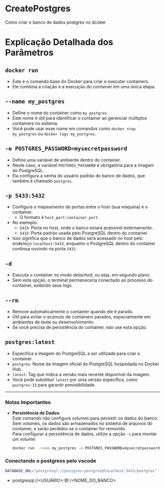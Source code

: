 # CreatePostgres
Como criar o banco de dados postgres no dcoker


# Explicação Detalhada dos Parâmetros

## `docker run`
- Este é o comando base do Docker para criar e executar containers.  
- Ele combina a criação e a execução do container em uma única etapa.

## `--name my_postgres`
- Define o nome do container como `my_postgres`.  
- Este nome é útil para identificar o container ao gerenciar múltiplos containers no sistema.  
- Você pode usar esse nome em comandos como `docker stop my_postgres` ou `docker logs my_postgres`.

## `-e POSTGRES_PASSWORD=mysecretpassword`
- Define uma variável de ambiente dentro do container.  
- Neste caso, a variável `POSTGRES_PASSWORD` é obrigatória para a imagem do PostgreSQL.  
- Ela configura a senha do usuário padrão do banco de dados, que também é chamado `postgres`.

## `-p 5433:5432`
- Configura o mapeamento de portas entre o host (sua máquina) e o container.  
  - O formato é `host_port:container_port`.  
- No exemplo:
  - `5433`: Porta no host, onde o banco estará acessível externamente.  
  - `5432`: Porta padrão usada pelo PostgreSQL dentro do container.  
- Isso significa que o banco de dados será acessado no host pelo endereço `localhost:5433`, enquanto o PostgreSQL dentro do container continua ouvindo na porta `5432`.

## `-d`
- Executa o container no modo *detached*, ou seja, em segundo plano.  
- Sem esta opção, o terminal permaneceria conectado ao processo do container, exibindo seus logs.

## `--rm`
- Remove automaticamente o container quando ele é parado.  
- Útil para evitar o acúmulo de containers parados, especialmente em ambientes de teste ou desenvolvimento.  
- Se você precisa de persistência do container, não use esta opção.

## `postgres:latest`
- Especifica a imagem do PostgreSQL a ser utilizada para criar o container.  
- `postgres`: Nome da imagem oficial do PostgreSQL hospedada no Docker Hub.  
- `latest`: Tag que indica a versão mais recente disponível da imagem.  
- Você pode substituir `latest` por uma versão específica, como `postgres:15` para garantir previsibilidade.

---

### Notas Importantes

- **Persistência de Dados**:  
  Este comando não configura volumes para persistir os dados do banco. Sem volumes, os dados são armazenados no sistema de arquivos do container, e serão perdidos se o container for removido.  
  Para configurar a persistência de dados, utilize a opção `-v` para montar um volume:

  ```bash
  docker run --name my_postgres -e POSTGRES_PASSWORD=mysecretpassword -p 5433:5432 -d -v my_postgres_data:/var/lib/postgresql/data postgres:latest


### Conectando o postgress pelo vscode 
  ```bash
DATABASE_URL="postgresql://postgres:postgres@localhost:5433/postgres"
  ```
- postgresql://<USUÁRIO>:<SENHA>@<H0ST>:<PORTA>/<NOME_DO_BANCO>
